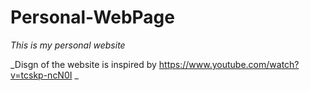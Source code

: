# Personal-WebPage
_This is my personal website_

_Disgn of the website is inspired by https://www.youtube.com/watch?v=tcskp-ncN0I _
